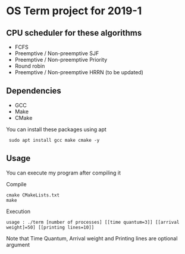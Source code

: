 # OS Term project for 2019-1

## CPU scheduler for these algorithms
* FCFS
* Preemptive / Non-preemptive SJF
* Preemptive / Non-preemptive Priority
* Round robin
* Preemptive / Non-preemptive HRRN (to be updated)

## Dependencies
* GCC
* Make
* CMake

You can install these packages using apt

``` sudo apt install gcc make cmake -y```

## Usage
You can execute my program after compiling it

Compile
```
cmake CMakeLists.txt
make
```
Execution
```
usage : ./term [number of processes] [[time quantum=3]] [[arrival weight]=50] [[printing lines=10]]
```
Note that Time Quantum, Arrival weight and Printing lines are optional argument